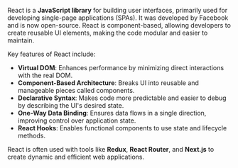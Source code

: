 React is a **JavaScript library** for building user interfaces, primarily used for developing single-page applications (SPAs). It was developed by Facebook and is now open-source. React is component-based, allowing developers to create reusable UI elements, making the code modular and easier to maintain.

Key features of React include:

- **Virtual DOM**: Enhances performance by minimizing direct interactions with the real DOM.
- **Component-Based Architecture**: Breaks UI into reusable and manageable pieces called components.
- **Declarative Syntax**: Makes code more predictable and easier to debug by describing the UI's desired state.
- **One-Way Data Binding**: Ensures data flows in a single direction, improving control over application state.
- **React Hooks**: Enables functional components to use state and lifecycle methods.

React is often used with tools like **Redux**, **React Router**, and **Next.js** to create dynamic and efficient web applications.
